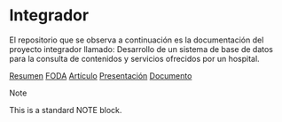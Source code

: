 # Integrador
El  repositorio que se observa a continuación es la documentación del proyecto integrador llamado: Desarrollo de un sistema de base de datos para la consulta de contenidos  y servicios ofrecidos por un hospital.

[Resumen](Resumen)
[FODA](Análisis_FODA_8vo.pdf)
[Artículo](Artículo_8vo.pdf)
[Presentación](Presentacion_Integrador_8vo.pdf)
[Documento](Proyecto_Integrador_8vo.pdf)
>[!NOTE]
>
>This is a standard NOTE block.
